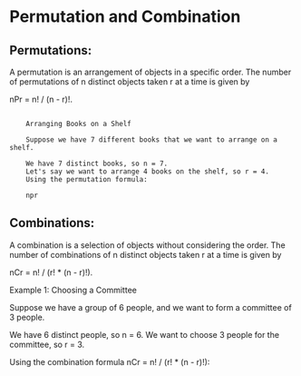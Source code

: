# Permutation and Combination


## Permutations:

A permutation is an arrangement of objects in a specific order.
The number of permutations of n distinct objects taken r at a time is given by 

nPr = n! / (n - r)!.

```

    Arranging Books on a Shelf

    Suppose we have 7 different books that we want to arrange on a shelf.

    We have 7 distinct books, so n = 7.
    Let's say we want to arrange 4 books on the shelf, so r = 4.
    Using the permutation formula:

    npr  

```


## Combinations:

A combination is a selection of objects without considering the order.
The number of combinations of n distinct objects taken r at a time is given by 

nCr = n! / (r! * (n - r)!).


Example 1: Choosing a Committee

Suppose we have a group of 6 people, and we want to form a committee of 3 people.

We have 6 distinct people, so n = 6.
We want to choose 3 people for the committee, so r = 3.

Using the combination formula nCr = n! / (r! * (n - r)!):